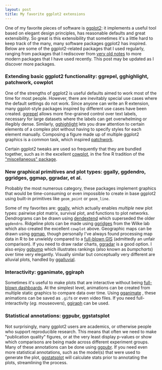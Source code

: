 ```yaml
---
layout: post
title: My favorite ggplot2 extensions
---
```


One of my favorite pieces of software is [ggplot2](https://ggplot2.tidyverse.org/): it implements a useful tool based on elegant design principles, has reasonable defaults and great extensibility. So great is this extensibility that sometimes it's a little hard to keep track of the many, many software packages ggplot2 has inspired. Below are some of the ggplot2-related packages that I used regularly, ranging from packages that I rediscover from [very old notes](https://ptvan.github.io/LaTeX-notetaking) to more modern packages that I have used recently. This post may be updated as I discover more packages.

### Extending basic ggplot2 functionality: ggrepel, gghighlight, patchwork, cowplot

One of the strengths of ggplot2 is useful defaults aimed to work most of the time for most people. However, there are inevitably special use cases where the default settings do not work. Since anyone can write an R extension, many ggplot-style packages inspired by different use cases have been created. [ggrepel](https://ggrepel.slowkow.com/) allows more fine-grained control over text labels, necessary for large datasets where the labels can get overwhelming or illegibly dense. Similarly, [gghighlight](https://yutannihilation.github.io/gghighlight/articles/gghighlight.html) lets you draw attention to certain elements of a complex plot without having to specify styles for each element manually. Composing a figure made up of multiple ggplot2 graphics is a common task, which inspired [patchwork](https://patchwork.data-imaginist.com/articles/patchwork.html). 

Certain ggplot2 tweaks are used so frequently that they are bundled together, such as in the excellent [cowplot](https://github.com/wilkelab/cowplot), in the fine R tradition of the ["miscellaneous" package](https://cran.r-project.org/web/packages/Hmisc/index.html).

### New graphical primitives and plot types: ggally, ggdendro, ggridges, ggmap, ggradar, et al.

Probably the most numerous category, these packages implement graphics that would be time-consuming or even impossible to create in base ggplot2 using built-in primitives like `geom_point` or `geom_line`. 

Some of my favorites are: [ggally](https://ggobi.github.io/ggally/), which actually enables _multiple_ new plot types: pairwise plot matrix, survival plot, and functions to plot networks. Dendrograms can be drawn using [dendextend](https://github.com/talgalili/dendextend) which superseded the older `ggdendro`. Ridgeline plots can be made using [ggridges](https://wilkelab.org/ggridges/articles/introduction.html) from the Wilke lab which also created the excellent `cowplot` above. Geographic maps can be drawn using [ggmap](https://github.com/dkahle/ggmap), though personally I've always found processing map data in R to be unwieldy compared to a [full-blown GIS](https://ptvan.github.io/analyzing-geographic-data/) (admittedly an unfair comparison). If you need to draw radar charts, [ggradar](https://github.com/ricardo-bion/ggradar) is a good option. I also enjoy [ggbump](https://github.com/davidsjoberg/ggbump) which illustrates rankings (also known as _bumpcharts_) over time very elegantly. Visually similar but conceptually very different are alluvial plots, handled by [ggalluvial](https://r-charts.com/flow/ggalluvial/).

### Interactivity: gganimate, ggiraph

Sometimes it's useful to make plots that are interactive without being [full-blown dashboards](https://ptvan.github.io/Python-interactive-dataviz/). At the simplest level, animations can be created from multiple static graphics to compare data over time. Using [gganimate](https://gganimate.com/) , these animations can be saved as `.gif`s or even video files. If you need full-interactivity (_eg._ mouseovers), [ggiraph](https://github.com/davidgohel/ggiraph) can be used.

### Statistical annotations: ggpubr, ggstatsplot

Not surprisingly, many ggplot2 users are academics, or otherwise people who support reproducible research. This means that often we need to make "publication quality" figures, or at the very least display p-values or show which comparisons are being made across different experiment groups. Many of these annotations can be done using [ggpubr](https://rpkgs.datanovia.com/ggpubr/). If you need even more statistical annotations, such as the model(s) that were used to generate the plot, [ggstatsplot](https://indrajeetpatil.github.io/ggstatsplot/) will calculate stats prior to annotating the plots, streamlining the process.